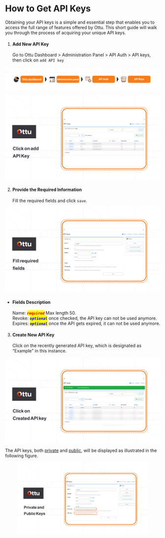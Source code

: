 # How to Get API Keys

Obtaining your API keys is a simple and essential step that enables you to access the full range of features offered by Ottu. This short guide will walk you through the process of acquiring your unique API keys.

1.  #### Add New API Key

    Go to Ottu Dashboard > Administration Panel > API Auth > API keys, then click on `add API key`

![](../../.gitbook/assets/222.png)

![](<../../.gitbook/assets/Click on add API Key (1).png>)

2.  #### Provide the Required Information

    Fill the required fields and click `save`.

![](<../../.gitbook/assets/Fill the required fields.png>)

*   #### Fields Description

    Name: _<mark style="color:red;">**`required`**</mark>_ Max length 50.\
    Revoke: _<mark style="color:blue;">**`optional`**</mark>_ once checked, the API key can not be used anymore. \
    Expires: _<mark style="color:blue;">**`optional`**</mark>_ once the API gets expired, it can not be used anymore.

3.  #### Create New API Key

    Click on the recently generated API key, which is designated as “Example” in this instance.

![](<../../.gitbook/assets/Click on Created API key (1).png>)

The API keys, both [private](../../developer/authentication.md#private-key-api-key) and [public](../../developer/authentication.md#public-key), will be displayed as illustrated in the following figure.

<figure><img src="../../.gitbook/assets/Private and public Keys.png" alt=""><figcaption></figcaption></figure>
